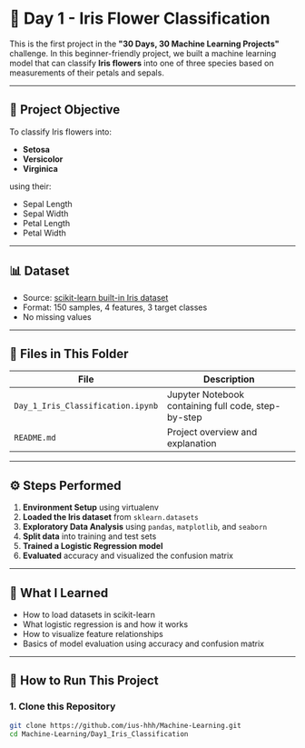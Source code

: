 # 🌸 Day 1 - Iris Flower Classification

This is the first project in the **"30 Days, 30 Machine Learning Projects"** challenge. In this beginner-friendly project, we built a machine learning model that can classify **Iris flowers** into one of three species based on measurements of their petals and sepals.

---

## 📌 Project Objective

To classify Iris flowers into:
- **Setosa**
- **Versicolor**
- **Virginica**

using their:
- Sepal Length
- Sepal Width
- Petal Length
- Petal Width

---

## 📊 Dataset

- Source: [scikit-learn built-in Iris dataset](https://scikit-learn.org/stable/auto_examples/datasets/plot_iris_dataset.html)
- Format: 150 samples, 4 features, 3 target classes
- No missing values

---

## 📁 Files in This Folder

| File | Description |
|------|-------------|
| `Day_1_Iris_Classification.ipynb` | Jupyter Notebook containing full code, step-by-step |
| `README.md` | Project overview and explanation |

---

## ⚙️ Steps Performed

1. **Environment Setup** using virtualenv  
2. **Loaded the Iris dataset** from `sklearn.datasets`
3. **Exploratory Data Analysis** using `pandas`, `matplotlib`, and `seaborn`
4. **Split data** into training and test sets
5. **Trained a Logistic Regression model**
6. **Evaluated** accuracy and visualized the confusion matrix

---

## 🧠 What I Learned

- How to load datasets in scikit-learn
- What logistic regression is and how it works
- How to visualize feature relationships
- Basics of model evaluation using accuracy and confusion matrix

---

## 🚀 How to Run This Project

### 1. Clone this Repository

```bash
git clone https://github.com/ius-hhh/Machine-Learning.git
cd Machine-Learning/Day1_Iris_Classification
